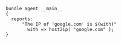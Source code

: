 ``` {.cfengine3 tangle="host2ip.cf"}
bundle agent __main__
{
  reports:
      "The IP of 'google.com' is $(with)"
        with => host2ip( "google.com" );
}
```
